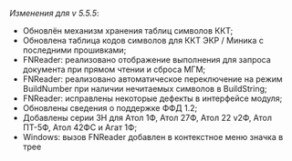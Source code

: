 _Изменения для v 5.5.5_:
- Обновлён механизм хранения таблиц символов ККТ;
- Обновлена таблица кодов символов для ККТ ЭКР / Миника с последними прошивками;
- FNReader: реализовано отображение выполнения для запроса документа при прямом чтении и сброса МГМ;
- FNReader: реализовано автоматическое переключение на режим BuildNumber при наличии нечитаемых символов в BuildString;
- FNReader: исправлены некоторые дефекты в интерфейсе модуля;
- Обновлены сведения о поддержке ФФД 1.2;
- Добавлены серии ЗН для Атол 1Ф, Атол 27Ф, Атол 22 v2Ф, Атол ПТ-5Ф, Атол 42ФС и Агат 1Ф;
- Windows: вызов FNReader добавлен в контекстное меню значка в трее
